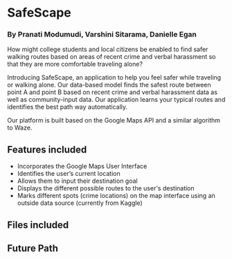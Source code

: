 # SafeScape

### By Pranati Modumudi, Varshini Sitarama, Danielle Egan

How might college students and local citizens be enabled to find safer walking routes based on areas of recent crime and verbal harassment so that they are more comfortable traveling alone?

Introducing SafeScape, an application to help you feel safer while traveling or walking alone. Our data-based model finds the safest route between point A and point B based on recent crime and verbal harassment data as well as community-input data. Our application learns your typical routes and identifies the best path way automatically. 

Our platform is built based on the Google Maps API and a similar algorithm to Waze.

## Features included
- Incorporates the Google Maps User Interface
- Identifies the user’s current location
- Allows them to input their destination goal
- Displays the different possible routes to the user's destination
- Marks different spots (crime locations) on the map interface using an outside data source (currently from Kaggle)

## Files included

## Future Path
